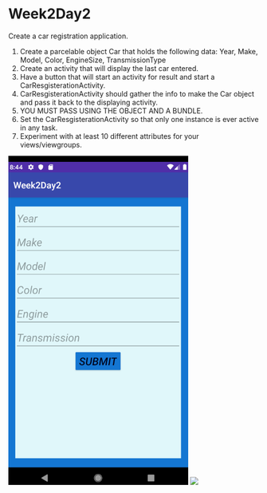 # Week2Day2

Create a car registration application.  
1. Create a parcelable object Car that holds the following data: Year, Make, Model, Color, EngineSize, TransmissionType
2. Create an activity that will display the last car entered.  
3. Have a button that will start an activity for result and start a CarResgisterationActivity.
4. CarResgisterationActivity should gather the info to make the Car object and pass it back to the displaying activity.
5. YOU MUST PASS USING THE OBJECT AND A BUNDLE.
6. Set the CarResgisterationActivity so that only one instance is ever active in any task.
7. Experiment with at least 10 different attributes for your views/viewgroups.

![](/images/CodingWeek2Day2SS2.PNG)
![](/images/CodingWeek2Day2SS.PNG)
